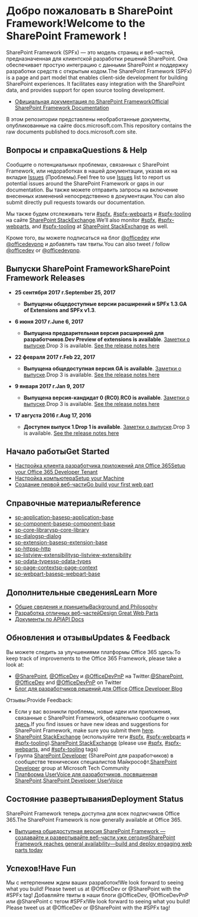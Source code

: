 # <a name="welcome-to-the-sharepoint-framework"></a><span data-ttu-id="04c2b-101">Добро пожаловать в SharePoint Framework!</span><span class="sxs-lookup"><span data-stu-id="04c2b-101">Welcome to the SharePoint Framework !</span></span>

<span data-ttu-id="04c2b-p101">SharePoint Framework (SPFx) — это модель страниц и веб-частей, предназначенная для клиентской разработки решений SharePoint. Она обеспечивает простую интеграцию с данными SharePoint и поддержку разработки средств с открытым кодом.</span><span class="sxs-lookup"><span data-stu-id="04c2b-p101">The SharePoint Framework (SPFx) is a page and part model that enables client-side development for building SharePoint experiences. It facilitates easy integration with the SharePoint data, and provides support for open source tooling development.</span></span>

* [<span data-ttu-id="04c2b-104">Официальная документация по SharePoint Framework</span><span class="sxs-lookup"><span data-stu-id="04c2b-104">Official SharePoint Framework Documentation</span></span>](http://aka.ms/spfx)

<span data-ttu-id="04c2b-105">В этом репозитории представлены необработанные документы, опубликованные на сайте docs.microsoft.com.</span><span class="sxs-lookup"><span data-stu-id="04c2b-105">This repository contains the raw documents published to docs.microsoft.com site.</span></span>

## <a name="questions--help"></a><span data-ttu-id="04c2b-106">Вопросы и справка</span><span class="sxs-lookup"><span data-stu-id="04c2b-106">Questions & Help</span></span>

<span data-ttu-id="04c2b-107">Сообщите о потенциальных проблемах, связанных с SharePoint Framework, или недоработках в нашей документации, указав их на вкладке [Issues]((https://github.com/SharePoint/sp-dev-docs/issues)) (Проблемы).</span><span class="sxs-lookup"><span data-stu-id="04c2b-107">Feel free to use [Issues]((https://github.com/SharePoint/sp-dev-docs/issues)) list to report us potential issues around the SharePoint Framework or gaps in our documentation.</span></span> <span data-ttu-id="04c2b-108">Вы также можете отправить запросы на включение внесенных изменений непосредственно в документации.</span><span class="sxs-lookup"><span data-stu-id="04c2b-108">You can also submit directly pull requests towards our documentation.</span></span> 

<span data-ttu-id="04c2b-109">Мы также будем отслеживать теги [#spfx](http://sharepoint.stackexchange.com/tags/spfx/), [#spfx-webparts](http://sharepoint.stackexchange.com/tags/spfx-webparts/) и [#spfx-tooling](http://sharepoint.stackexchange.com/tags/spfx-tooling/) на сайте [SharePoint StackExchange](http://sharepoint.stackexchange.com/).</span><span class="sxs-lookup"><span data-stu-id="04c2b-109">We’ll also monitor [#spfx](http://sharepoint.stackexchange.com/tags/spfx/), [#spfx-webparts](http://sharepoint.stackexchange.com/tags/spfx-webparts/), and [#spfx-tooling](http://sharepoint.stackexchange.com/tags/spfx-tooling/) at [SharePoint StackExchange](http://sharepoint.stackexchange.com/) as well.</span></span>

<span data-ttu-id="04c2b-110">Кроме того, вы можете подписаться на блог [@officedev](https://twitter.com/officedev) или [@officedevpnp](https://twitter.com/officedevpnp) и добавлять там твиты.</span><span class="sxs-lookup"><span data-stu-id="04c2b-110">You can also tweet / follow [@officedev](https://twitter.com/officedev) or [@officedevpnp](https://twitter.com/officedevpnp).</span></span>

## <a name="sharepoint-framework-releases"></a><span data-ttu-id="04c2b-111">Выпуски SharePoint Framework</span><span class="sxs-lookup"><span data-stu-id="04c2b-111">SharePoint Framework Releases</span></span>

* <span data-ttu-id="04c2b-112">**25 сентября 2017 г.**</span><span class="sxs-lookup"><span data-stu-id="04c2b-112">**September 25, 2017**</span></span>
   *  <span data-ttu-id="04c2b-113">**Выпущены общедоступные версии расширений и SPFx 1.3**.</span><span class="sxs-lookup"><span data-stu-id="04c2b-113">**GA of Extensions and SPFx v1.3**.</span></span>

* <span data-ttu-id="04c2b-114">**6 июня 2017 г.**</span><span class="sxs-lookup"><span data-stu-id="04c2b-114">**June 6, 2017**</span></span>
   *  <span data-ttu-id="04c2b-115">**Выпущена предварительная версия расширений для разработчиков**.</span><span class="sxs-lookup"><span data-stu-id="04c2b-115">**Dev Preview of extensions is available**.</span></span>  <span data-ttu-id="04c2b-116">[Заметки о выпуске](https://github.com/SharePoint/sp-dev-docs/wiki/Release-Notes---Extensions-Dev-Preview-Drop-1).</span><span class="sxs-lookup"><span data-stu-id="04c2b-116">Drop 3 is available.  [See the release notes here](https://github.com/SharePoint/sp-dev-docs/wiki/Release-Notes---Extensions-Dev-Preview-Drop-1)</span></span>

* <span data-ttu-id="04c2b-117">**22 февраля 2017 г.**</span><span class="sxs-lookup"><span data-stu-id="04c2b-117">**Feb 22, 2017**</span></span>
   *  <span data-ttu-id="04c2b-118">**Выпущена общедоступная версия**.</span><span class="sxs-lookup"><span data-stu-id="04c2b-118">**GA is available**.</span></span>  <span data-ttu-id="04c2b-119">[Заметки о выпуске](https://github.com/SharePoint/sp-dev-docs/wiki/Release-Notes-GA).</span><span class="sxs-lookup"><span data-stu-id="04c2b-119">Drop 3 is available.  [See the release notes here](https://github.com/SharePoint/sp-dev-docs/wiki/Release-Notes-GA)</span></span>

* <span data-ttu-id="04c2b-120">**9 января 2017 г.**</span><span class="sxs-lookup"><span data-stu-id="04c2b-120">**Jan 9, 2017**</span></span>
   *  <span data-ttu-id="04c2b-121">**Выпущена версия-кандидат 0 (RC0)**.</span><span class="sxs-lookup"><span data-stu-id="04c2b-121">**RC0 is available**.</span></span>  <span data-ttu-id="04c2b-122">[Заметки о выпуске](https://github.com/SharePoint/sp-dev-docs/wiki/Release-Notes-RC0).</span><span class="sxs-lookup"><span data-stu-id="04c2b-122">Drop 3 is available.  [See the release notes here](https://github.com/SharePoint/sp-dev-docs/wiki/Release-Notes-RC0)</span></span>

* <span data-ttu-id="04c2b-123">**17 августа 2016 г.**</span><span class="sxs-lookup"><span data-stu-id="04c2b-123">**Aug 17, 2016**</span></span>
   * <span data-ttu-id="04c2b-124">**Доступен выпуск 1**.</span><span class="sxs-lookup"><span data-stu-id="04c2b-124">**Drop 1 is available**.</span></span>  <span data-ttu-id="04c2b-125">[Заметки о выпуске](https://github.com/SharePoint/sp-dev-docs/wiki/Drop-1).</span><span class="sxs-lookup"><span data-stu-id="04c2b-125">Drop 3 is available.  [See the release notes here](https://github.com/SharePoint/sp-dev-docs/wiki/Drop-1)</span></span>
   
## <a name="get-started"></a><span data-ttu-id="04c2b-126">Начало работы</span><span class="sxs-lookup"><span data-stu-id="04c2b-126">Get Started</span></span>

* [<span data-ttu-id="04c2b-127">Настройка клиента разработчика приложений для Office 365</span><span class="sxs-lookup"><span data-stu-id="04c2b-127">Setup your Office 365 Developer Tenant</span></span>](https://docs.microsoft.com/ru-RU/sharepoint/dev/spfx/set-up-your-developer-tenant)
* [<span data-ttu-id="04c2b-128">Настройка компьютера</span><span class="sxs-lookup"><span data-stu-id="04c2b-128">Setup your Machine</span></span>](https://docs.microsoft.com/ru-RU/sharepoint/dev/spfx/set-up-your-development-environment)
* [<span data-ttu-id="04c2b-129">Создание первой веб-части</span><span class="sxs-lookup"><span data-stu-id="04c2b-129">Go build your first web part</span></span>](https://docs.microsoft.com/ru-RU/sharepoint/dev/spfx/web-parts/get-started/build-a-hello-world-web-part)

## <a name="reference"></a><span data-ttu-id="04c2b-130">Справочные материалы</span><span class="sxs-lookup"><span data-stu-id="04c2b-130">Reference</span></span>
* [<span data-ttu-id="04c2b-131">sp-application-base</span><span class="sxs-lookup"><span data-stu-id="04c2b-131">sp-application-base</span></span>](https://docs.microsoft.com/ru-RU/javascript/api/sp-application-base)
* [<span data-ttu-id="04c2b-132">sp-component-base</span><span class="sxs-lookup"><span data-stu-id="04c2b-132">sp-component-base</span></span>](https://docs.microsoft.com/ru-RU/javascript/api/sp-component-base)
* [<span data-ttu-id="04c2b-133">sp-core-library</span><span class="sxs-lookup"><span data-stu-id="04c2b-133">sp-core-library</span></span>](https://docs.microsoft.com/ru-RU/javascript/api/sp-core-library)
* [<span data-ttu-id="04c2b-134">sp-dialog</span><span class="sxs-lookup"><span data-stu-id="04c2b-134">sp-dialog</span></span>](https://docs.microsoft.com/ru-RU/javascript/api/sp-dialog)
* [<span data-ttu-id="04c2b-135">sp-extension-base</span><span class="sxs-lookup"><span data-stu-id="04c2b-135">sp-extension-base</span></span>](https://docs.microsoft.com/ru-RU/javascript/api/sp-extension-base)
* [<span data-ttu-id="04c2b-136">sp-http</span><span class="sxs-lookup"><span data-stu-id="04c2b-136">sp-http</span></span>](https://docs.microsoft.com/ru-RU/javascript/api/sp-http)
* [<span data-ttu-id="04c2b-137">sp-listview-extensibility</span><span class="sxs-lookup"><span data-stu-id="04c2b-137">sp-listview-extensibility</span></span>](https://docs.microsoft.com/ru-RU/javascript/api/sp-listview-extensibility)
* [<span data-ttu-id="04c2b-138">sp-odata-types</span><span class="sxs-lookup"><span data-stu-id="04c2b-138">sp-odata-types</span></span>](https://docs.microsoft.com/ru-RU/javascript/api/sp-odata-types)
* [<span data-ttu-id="04c2b-139">sp-page-context</span><span class="sxs-lookup"><span data-stu-id="04c2b-139">sp-page-context</span></span>](https://docs.microsoft.com/ru-RU/javascript/api/sp-page-context)
* [<span data-ttu-id="04c2b-140">sp-webpart-base</span><span class="sxs-lookup"><span data-stu-id="04c2b-140">sp-webpart-base</span></span>](https://docs.microsoft.com/ru-RU/javascript/api/sp-webpart-base)

## <a name="learn-more"></a><span data-ttu-id="04c2b-141">Дополнительные сведения</span><span class="sxs-lookup"><span data-stu-id="04c2b-141">Learn More</span></span>

* [<span data-ttu-id="04c2b-142">Общие сведения и принципы</span><span class="sxs-lookup"><span data-stu-id="04c2b-142">Background and Philosophy</span></span>](https://docs.microsoft.com/ru-RU/sharepoint/dev/spfx/sharepoint-framework-overview)
* [<span data-ttu-id="04c2b-143">Разработка отличных веб-частей</span><span class="sxs-lookup"><span data-stu-id="04c2b-143">Design Great Web Parts</span></span>](https://docs.microsoft.com/ru-RU/sharepoint/dev/design/design-guidance-overview)
* [<span data-ttu-id="04c2b-144">Документы по API</span><span class="sxs-lookup"><span data-stu-id="04c2b-144">API Docs</span></span>](https://docs.microsoft.com/ru-RU/javascript/api/sp-application-base)

## <a name="updates--feedback"></a><span data-ttu-id="04c2b-145">Обновления и отзывы</span><span class="sxs-lookup"><span data-stu-id="04c2b-145">Updates & Feedback</span></span>

<span data-ttu-id="04c2b-146">Вы можете следить за улучшениями платформы Office 365 здесь:</span><span class="sxs-lookup"><span data-stu-id="04c2b-146">To keep track of improvements to the Office 365 Framework, please take a look at:</span></span>

* <span data-ttu-id="04c2b-147">[@SharePoint](https://twitter.com/sharepoint), [@OfficeDev](https://twitter.com/officedev) и [@OfficeDevPnP](https://twitter.com/officedevpnp) на Twitter.</span><span class="sxs-lookup"><span data-stu-id="04c2b-147">[@SharePoint](https://twitter.com/sharepoint), [@OfficeDev](https://twitter.com/officedev) and [@OfficeDevPnP](https://twitter.com/officedevpnp) on Twitter</span></span>
* <span data-ttu-id="04c2b-148">[Блог для разработчиков решений для Office](http://dev.office.com/blogs).</span><span class="sxs-lookup"><span data-stu-id="04c2b-148">[Office Developer Blog](http://dev.office.com/blogs)</span></span>

<span data-ttu-id="04c2b-149">Отзывы:</span><span class="sxs-lookup"><span data-stu-id="04c2b-149">Provide Feedback:</span></span>

* <span data-ttu-id="04c2b-150">Если у вас возникли проблемы, новые идеи или приложения, связанные с SharePoint Framework, обязательно сообщите о них [здесь](https://github.com/SharePoint/sp-dev-docs/issues).</span><span class="sxs-lookup"><span data-stu-id="04c2b-150">If you find issues or have new ideas and suggestions for SharePoint Framework, make sure you submit them [here](https://github.com/SharePoint/sp-dev-docs/issues).</span></span>
* <span data-ttu-id="04c2b-151">[SharePoint StackExchange](http://sharepoint.stackexchange.com/) (используйте теги [#spfx](http://sharepoint.stackexchange.com/tags/spfx/), [#spfx-webparts](http://sharepoint.stackexchange.com/tags/spfx-webparts/) и [#spfx-tooling](http://sharepoint.stackexchange.com/tags/spfx-tooling/)).</span><span class="sxs-lookup"><span data-stu-id="04c2b-151">[SharePoint StackExchange](http://sharepoint.stackexchange.com/) (please use [#spfx](http://sharepoint.stackexchange.com/tags/spfx/), [#spfx-webparts](http://sharepoint.stackexchange.com/tags/spfx-webparts/), and [#spfx-tooling](http://sharepoint.stackexchange.com/tags/spfx-tooling/) tags)</span></span>
* <span data-ttu-id="04c2b-152">Группа [SharePoint Developer](https://techcommunity.microsoft.com/t5/SharePoint-Developer/bd-p/SharePointDev) (SharePoint для разработчиков) в сообществе технических специалистов Майкрософт.</span><span class="sxs-lookup"><span data-stu-id="04c2b-152">[SharePoint Developer](https://techcommunity.microsoft.com/t5/SharePoint-Developer/bd-p/SharePointDev) group at Microsoft Tech Community</span></span>
* <span data-ttu-id="04c2b-153">[Платформа UserVoice для разработчиков, посвященная SharePoint](https://sharepoint.uservoice.com/forums/329220-sharepoint-dev-platform).</span><span class="sxs-lookup"><span data-stu-id="04c2b-153">[SharePoint Developer UserVoice](https://sharepoint.uservoice.com/forums/329220-sharepoint-dev-platform)</span></span>

## <a name="deployment-status"></a><span data-ttu-id="04c2b-154">Состояние развертывания</span><span class="sxs-lookup"><span data-stu-id="04c2b-154">Deployment Status</span></span>
<span data-ttu-id="04c2b-155">SharePoint Framework теперь доступна для всех подписчиков Office 365.</span><span class="sxs-lookup"><span data-stu-id="04c2b-155">The SharePoint Framework is now generally available at Office 365.</span></span>

- [<span data-ttu-id="04c2b-156">Выпущена общедоступная версия SharePoint Framework — создавайте и развертывайте веб-части уже сегодня</span><span class="sxs-lookup"><span data-stu-id="04c2b-156">SharePoint Framework reaches general availability—build and deploy engaging web parts today</span></span>](https://blogs.office.com/2017/02/23/sharepoint-framework-reaches-general-availability-build-and-deploy-engaging-web-parts-today/)

## <a name="have-fun"></a><span data-ttu-id="04c2b-157">Успехов!</span><span class="sxs-lookup"><span data-stu-id="04c2b-157">Have Fun</span></span>

<span data-ttu-id="04c2b-158">Мы с нетерпением ждем ваших разработок!</span><span class="sxs-lookup"><span data-stu-id="04c2b-158">We look forward to seeing what you build! Please tweet us at @OfficeDev or @SharePoint with the #SPFx tag!</span></span> <span data-ttu-id="04c2b-159">Добавляйте твиты в наши блоги @OfficeDev, @OfficeDevPnP или @SharePoint с тегом #SPFx!</span><span class="sxs-lookup"><span data-stu-id="04c2b-159">We look forward to seeing what you build! Please tweet us at @OfficeDev or @SharePoint with the #SPFx tag!</span></span>
